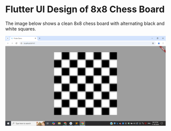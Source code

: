 # Flutter UI Design of 8x8 Chess Board

The image below shows a clean 8x8 chess board with alternating black and white squares.

![Chess Board](https://raw.githubusercontent.com/tulasireddytulasi/chess-board/main/img.png)